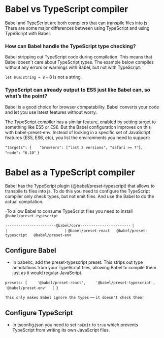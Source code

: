
# Babel vs TypeScript compiler

Babel and TypeScript are both compilers that can transpile files into js. There are some major differences between using TypeScript and using TypeScript with Babel. 

### How can Babel handle the TypeScript type checking?

Babel stripping out TypeScript code during compilation. This means that Babel doesn`t care about TypeScript types. 
The example below compiles without any errors or warnings with Babel, but not with TypeScript:

`let num:string = 8` - 8 is not a string

### TypeScript can already output to ES5 just like Babel can, so what’s the point?

Babel is a good choice for browser compatability. Babel converts your code and let you use latest features without worry.

The TypeScript compiler has a similar feature, enabled by setting target to something like ES5 or ES6. But the Babel configuration improves on this with babel-preset-env. Instead of locking in a specific set of JavaScript features (ES5, ES6, etc), you list the environments you need to support:

`"targets": {`
`	"browsers": ["last 2 versions", "safari >= 7"],`
`	"node": "6.10"`
`}`

# Babel as a TypeScript compiler

Babel has the TypeScript plugin (@babel/preset-typescript) that allows to transpile ts files into js. To do this you need to 
configure the TypeScript compiler only check types, but not emit files. And use the Babel to do the actual compilation.

-To allow Babel to consume TypeScript files you need to install `@babel/preset-typescript`

`-----------------------@babel/core-----------------------`
`|                            |                          |`
`@babel/preset-react   @babel/preset-typescript   @babel/preset-env`

## Configure Babel

- In babelrc, add the preset-typescript preset. This strips out type annotations from your TypeScript files, allowing Babel to compile them just as it would regular JavaScript.

`presets: [`
`    '@babel/preset-react',`
`    '@babel/preset-typescript',`
`    '@babel/preset-env'`
`  ]`
`}`

`This only makes Babel ignore the types` — `it doesn't check them!`

## Configure TypeScript

- In tsconfig.json you need to set `noEmit` to `true` which prevents TypeScript from writing its own JavaScript files.





